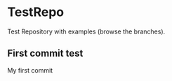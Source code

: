 # TestRepo
Test Repository with examples (browse the branches).

## First commit test
My first commit
